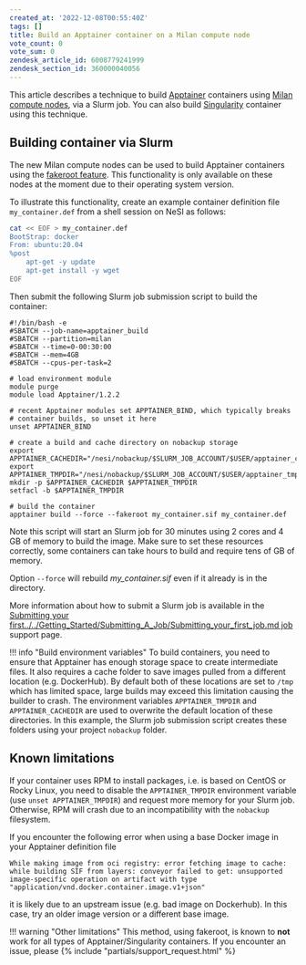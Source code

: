 ```yaml
---
created_at: '2022-12-08T00:55:40Z'
tags: []
title: Build an Apptainer container on a Milan compute node
vote_count: 0
vote_sum: 0
zendesk_article_id: 6008779241999
zendesk_section_id: 360000040056
---
```


This article describes a technique to build
[Apptainer](https://apptainer.org/) containers using [Milan compute
nodes](../../Scientific_Computing/Running_Jobs_on_Maui_and_Mahuika/Milan_Compute_Nodes.md),
via a Slurm job. You can also build
[Singularity](../../Scientific_Computing/Supported_Applications/Singularity.md)
container using this technique.

## Building container via Slurm

The new Milan compute nodes can be used to build Apptainer containers
using the [fakeroot
feature](https://apptainer.org/docs/user/main/fakeroot.html). This
functionality is only available on these nodes at the moment due to
their operating system version.

To illustrate this functionality, create an example container definition
file `my_container.def` from a shell session on NeSI as follows:

```sh
cat << EOF > my_container.def
BootStrap: docker
From: ubuntu:20.04
%post
    apt-get -y update
    apt-get install -y wget
EOF
```

Then submit the following Slurm job submission script to build the
container:

```sl
#!/bin/bash -e
#SBATCH --job-name=apptainer_build
#SBATCH --partition=milan
#SBATCH --time=0-00:30:00
#SBATCH --mem=4GB
#SBATCH --cpus-per-task=2

# load environment module
module purge
module load Apptainer/1.2.2

# recent Apptainer modules set APPTAINER_BIND, which typically breaks
# container builds, so unset it here
unset APPTAINER_BIND

# create a build and cache directory on nobackup storage
export APPTAINER_CACHEDIR="/nesi/nobackup/$SLURM_JOB_ACCOUNT/$USER/apptainer_cache"
export APPTAINER_TMPDIR="/nesi/nobackup/$SLURM_JOB_ACCOUNT/$USER/apptainer_tmpdir"
mkdir -p $APPTAINER_CACHEDIR $APPTAINER_TMPDIR
setfacl -b $APPTAINER_TMPDIR

# build the container
apptainer build --force --fakeroot my_container.sif my_container.def
```

Note this script will start an Slurm job for 30 minutes using 2 cores
and 4 GB of memory to build the image. Make sure to set these resources
correctly, some containers can take hours to build and require tens of
GB of memory.

Option `--force` will rebuild *my_container.sif* even if it already is in
the directory.

More information about how to submit a Slurm job is available in the
[Submitting your first../../Getting_Started/Submitting_A_Job/Submitting_your_first_job.md
job](../../Getting_Started/Next_Steps/Submitting_your_first_job.md)
support page.

!!! info "Build environment variables"
     To build containers, you need to ensure that Apptainer has enough
     storage space to create intermediate files. It also requires a cache
     folder to save images pulled from a different location (e.g.
     DockerHub). By default both of these locations are set to `/tmp` which
     has limited space, large builds may exceed this limitation causing the
     builder to crash. The environment variables `APPTAINER_TMPDIR` and
     `APPTAINER_CACHEDIR` are used to overwrite the default location of
     these directories.
     In this example, the Slurm job submission script creates these folders
     using your project `nobackup` folder.

## Known limitations

If your container uses RPM to install packages, i.e. is based on CentOS
or Rocky Linux, you need to disable the `APPTAINER_TMPDIR` environment
variable (use `unset APPTAINER_TMPDIR`) and request more memory for your
Slurm job. Otherwise, RPM will crash due to an incompatibility with the
`nobackup` filesystem.

If you encounter the following error when using a base Docker image in
your Apptainer definition file

```stderr
While making image from oci registry: error fetching image to cache: while building SIF from layers: conveyor failed to get: unsupported image-specific operation on artifact with type "application/vnd.docker.container.image.v1+json"
```

it is likely due to an upstream issue (e.g. bad image on Dockerhub). In
this case, try an older image version or a different base image.

!!! warning "Other limitations"
     This method, using fakeroot, is known to **not** work for all types of
     Apptainer/Singularity containers.
     If you encounter an issue, please {% include "partials/support_request.html" %}
